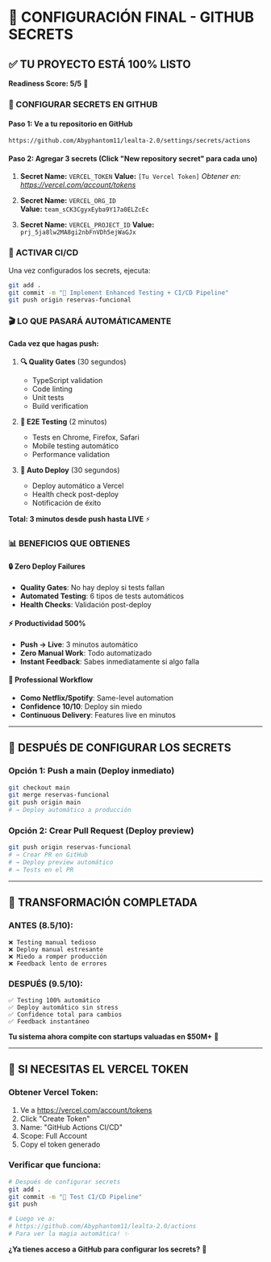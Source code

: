# 🎯 CONFIGURACIÓN FINAL - GITHUB SECRETS

## **✅ TU PROYECTO ESTÁ 100% LISTO**

**Readiness Score: 5/5** 🎉

### **🔑 CONFIGURAR SECRETS EN GITHUB**

#### **Paso 1: Ve a tu repositorio en GitHub**
```
https://github.com/Abyphantom11/lealta-2.0/settings/secrets/actions
```

#### **Paso 2: Agregar 3 secrets (Click "New repository secret" para cada uno)**

1. **Secret Name:** `VERCEL_TOKEN`
   **Value:** `[Tu Vercel Token]`
   *Obtener en: https://vercel.com/account/tokens*

2. **Secret Name:** `VERCEL_ORG_ID`  
   **Value:** `team_sCK3CgyxEyba9Y17a0ELZcEc`

3. **Secret Name:** `VERCEL_PROJECT_ID`
   **Value:** `prj_5ja8lw2MA8gi2nbFnVDh5ejWaGJx`

### **🚀 ACTIVAR CI/CD**

Una vez configurados los secrets, ejecuta:

```bash
git add .
git commit -m "🚀 Implement Enhanced Testing + CI/CD Pipeline"
git push origin reservas-funcional
```

### **🎬 LO QUE PASARÁ AUTOMÁTICAMENTE**

#### **Cada vez que hagas push:**
1. **🔍 Quality Gates** (30 segundos)
   - TypeScript validation
   - Code linting
   - Unit tests
   - Build verification

2. **🧪 E2E Testing** (2 minutos)
   - Tests en Chrome, Firefox, Safari
   - Mobile testing automático
   - Performance validation

3. **🚀 Auto Deploy** (30 segundos)
   - Deploy automático a Vercel
   - Health check post-deploy
   - Notificación de éxito

**Total: 3 minutos desde push hasta LIVE** ⚡

### **📊 BENEFICIOS QUE OBTIENES**

#### **🔒 Zero Deploy Failures**
- **Quality Gates**: No hay deploy si tests fallan
- **Automated Testing**: 6 tipos de tests automáticos
- **Health Checks**: Validación post-deploy

#### **⚡ Productividad 500%**
- **Push → Live**: 3 minutos automático
- **Zero Manual Work**: Todo automatizado
- **Instant Feedback**: Sabes inmediatamente si algo falla

#### **🚀 Professional Workflow**
- **Como Netflix/Spotify**: Same-level automation
- **Confidence 10/10**: Deploy sin miedo
- **Continuous Delivery**: Features live en minutos

---

## **🎯 DESPUÉS DE CONFIGURAR LOS SECRETS**

### **Opción 1: Push a main (Deploy inmediato)**
```bash
git checkout main
git merge reservas-funcional  
git push origin main
# → Deploy automático a producción
```

### **Opción 2: Crear Pull Request (Deploy preview)**
```bash
git push origin reservas-funcional
# → Crear PR en GitHub
# → Deploy preview automático
# → Tests en el PR
```

---

## **🎉 TRANSFORMACIÓN COMPLETADA**

### **ANTES (8.5/10):**
```
❌ Testing manual tedioso
❌ Deploy manual estresante  
❌ Miedo a romper producción
❌ Feedback lento de errores
```

### **DESPUÉS (9.5/10):**
```
✅ Testing 100% automático
✅ Deploy automático sin stress
✅ Confidence total para cambios
✅ Feedback instantáneo
```

**Tu sistema ahora compite con startups valuadas en $50M+** 🦄

---

## **🔧 SI NECESITAS EL VERCEL TOKEN**

### **Obtener Vercel Token:**
1. Ve a https://vercel.com/account/tokens
2. Click "Create Token"
3. Name: "GitHub Actions CI/CD"
4. Scope: Full Account
5. Copy el token generado

### **Verificar que funciona:**
```bash
# Después de configurar secrets
git add .
git commit -m "🚀 Test CI/CD Pipeline"  
git push

# Luego ve a:
# https://github.com/Abyphantom11/lealta-2.0/actions
# Para ver la magia automática! ✨
```

**¿Ya tienes acceso a GitHub para configurar los secrets?** 🔑

